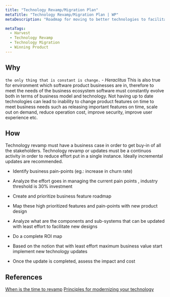 ```yaml
---
title: "Technology Revamp/Migration Plan"
metaTitle: "Technology Revamp/Migration Plan | WP"
metaDescription: "Roadmap for moving to better technologies to facilitate rapid response process, while boosting security, availability, performance and agility."

metaTags:
  - Harvest
  - Technology Revamp
  - Technology Migration
  - Winning Product
---
```



## Why
`the only thing that is constant is change.` - _Heraclitus_
This is also true for environment which software product businesses are in, therefore to meet the needs of the business ecosystem software must constantly evolve both in terms of business model and technology. Not having up to date technologies can lead to inability to change product features on time to meet business needs such as releasing important features on time, scale out on demand, reduce operation cost, improve security, improve user experience etc.   

## How

Technology revamp must have a business case in order to get buy-in of all the stakeholders. Technology revamp or updates must be a continuos activity in order to reduce effort put in a single instance. Ideally incremental updates are recommended.

- Identify business pain-points (eg.: increase in churn rate)

- Analyze the effort goes in managing the current pain points , industry threshold is 30% investment

- Create and prioritize business feature roadmap

- Map these high prioritized features and pain-points with new product design

- Analyze what are the components and sub-systems that can be updated with least effort to facilitate new designs

- Do a complete ROI map

- Based on the notion that with least effort maximum business value start implement new technology updates

- Once the update is completed, assess the impact and cost

## References
[When is the time to revamp](https://www.forbes.com/sites/forbestechcouncil/2018/08/14/when-is-the-right-time-to-revamp-important-software/#27abbaa15d85)
[Principles for modernizing your technology](https://www.strategy-business.com/article/10-Principles-for-Modernizing-Your-Companys-Technology?gko=6ff05)
